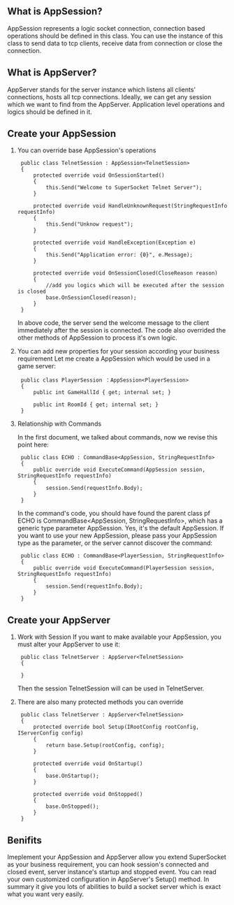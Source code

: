 ## What is AppSession?
AppSession represents a logic socket connection, connection based operations should be defined in this class. You can use the instance of this class to send data to tcp clients, receive data from connection or close the connection.

## What is AppServer?
AppServer stands for the server instance which listens all clients' connections, hosts all tcp connections. Ideally, we can get any session which we want to find from the AppServer. Application level operations and logics should be defined in it.

## Create your AppSession
1. You can override base AppSession's operations
    
        public class TelnetSession : AppSession<TelnetSession>
        {
            protected override void OnSessionStarted()
            {
                this.Send("Welcome to SuperSocket Telnet Server");
            }

            protected override void HandleUnknownRequest(StringRequestInfo requestInfo)
            {
                this.Send("Unknow request");
            }

            protected override void HandleException(Exception e)
            {
                this.Send("Application error: {0}", e.Message);
            }

            protected override void OnSessionClosed(CloseReason reason)
            {
                //add you logics which will be executed after the session is closed
                base.OnSessionClosed(reason);
            }
        }

    In above code, the server send the welcome message to the client immediately after the session is connected. The code also overrided the other methods of AppSession to process it's own logic.

2. You can add new properties for your session according your business requirement
   Let me create a AppSession which would be used in a game server:

        public class PlayerSession ：AppSession<PlayerSession>
        {
            public int GameHallId { get; internal set; }

            public int RoomId { get; internal set; }
        }

3. Relationship with Commands

    In the first document, we talked about commands, now we revise this point here:

        public class ECHO : CommandBase<AppSession, StringRequestInfo>
        {
            public override void ExecuteCommand(AppSession session, StringRequestInfo requestInfo)
            {
                session.Send(requestInfo.Body);
            }
        }

    In the command's code, you should have found the parent class pf ECHO is CommandBase<AppSession, StringRequestInfo>, which has a generic type parameter AppSession. Yes, it's the default AppSession. If you want to use your new AppSession, please pass your AppSession type as the parameter, or the server cannot discover the command:

        public class ECHO : CommandBase<PlayerSession, StringRequestInfo>
        {
            public override void ExecuteCommand(PlayerSession session, StringRequestInfo requestInfo)
            {
                session.Send(requestInfo.Body);
            }
        }

## Create your AppServer

1. Work with Session
    If you want to make available your AppSession, you must alter your AppServer to use it:

        public class TelnetServer : AppServer<TelnetSession>
        {

        }
    Then the session TelnetSession will can be used in TelnetServer.

2. There are also many protected methods you can override

        public class TelnetServer : AppServer<TelnetSession>
        {
            protected override bool Setup(IRootConfig rootConfig, IServerConfig config)
            {
                return base.Setup(rootConfig, config);
            }

            protected override void OnStartup()
            {
                base.OnStartup();
            }

            protected override void OnStopped()
            {
                base.OnStopped();
            }
        }

## Benifits
Imeplement your AppSession and AppServer allow you extend SuperSocket as your business requirement, you can hook session's connected and closed event, server instance's startup and stopped event. You can read your own customized configuration in AppServer's Setup() method. In summary it give you lots of abilities to build a socket server which is exact what you want very easily.